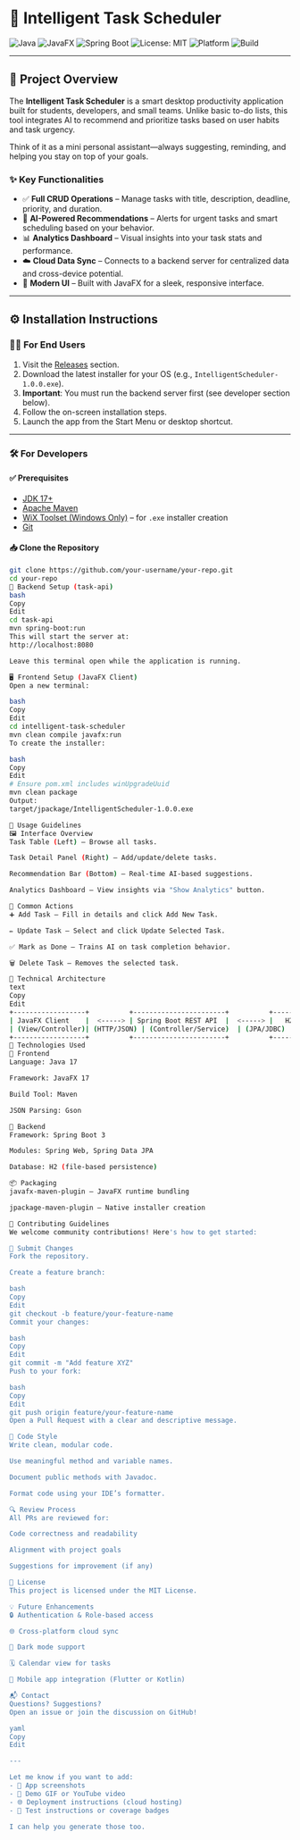 # 🧠 Intelligent Task Scheduler

![Java](https://img.shields.io/badge/Java-17+-brightgreen?logo=java)
![JavaFX](https://img.shields.io/badge/JavaFX-17-blue?logo=openjdk)
![Spring Boot](https://img.shields.io/badge/Spring%20Boot-3.0+-success?logo=springboot)
![License: MIT](https://img.shields.io/badge/License-MIT-yellow.svg)
![Platform](https://img.shields.io/badge/Platform-Desktop-blueviolet)
![Build](https://img.shields.io/badge/Build-Maven-red?logo=apachemaven)

---

## 📌 Project Overview

The **Intelligent Task Scheduler** is a smart desktop productivity application built for students, developers, and small teams. Unlike basic to-do lists, this tool integrates AI to recommend and prioritize tasks based on user habits and task urgency.

Think of it as a mini personal assistant—always suggesting, reminding, and helping you stay on top of your goals.

### ✨ Key Functionalities

- ✅ **Full CRUD Operations** – Manage tasks with title, description, deadline, priority, and duration.
- 🤖 **AI-Powered Recommendations** – Alerts for urgent tasks and smart scheduling based on your behavior.
- 📊 **Analytics Dashboard** – Visual insights into your task stats and performance.
- ☁️ **Cloud Data Sync** – Connects to a backend server for centralized data and cross-device potential.
- 🎨 **Modern UI** – Built with JavaFX for a sleek, responsive interface.

---

## ⚙️ Installation Instructions

### 🧑‍💻 For End Users

1. Visit the [Releases](https://github.com/your-username/your-repo/releases) section.
2. Download the latest installer for your OS (e.g., `IntelligentScheduler-1.0.0.exe`).
3. **Important**: You must run the backend server first (see developer section below).
4. Follow the on-screen installation steps.
5. Launch the app from the Start Menu or desktop shortcut.

---

### 🛠️ For Developers

#### ✅ Prerequisites

- [JDK 17+](https://adoptium.net/)
- [Apache Maven](https://maven.apache.org/)
- [WiX Toolset (Windows Only)](https://wixtoolset.org/releases/) – for `.exe` installer creation
- [Git](https://git-scm.com/)

#### 📥 Clone the Repository

```bash
git clone https://github.com/your-username/your-repo.git
cd your-repo
🚀 Backend Setup (task-api)
bash
Copy
Edit
cd task-api
mvn spring-boot:run
This will start the server at:
http://localhost:8080

Leave this terminal open while the application is running.

🖥️ Frontend Setup (JavaFX Client)
Open a new terminal:

bash
Copy
Edit
cd intelligent-task-scheduler
mvn clean compile javafx:run
To create the installer:

bash
Copy
Edit
# Ensure pom.xml includes winUpgradeUuid
mvn clean package
Output:
target/jpackage/IntelligentScheduler-1.0.0.exe

🚀 Usage Guidelines
🖼️ Interface Overview
Task Table (Left) – Browse all tasks.

Task Detail Panel (Right) – Add/update/delete tasks.

Recommendation Bar (Bottom) – Real-time AI-based suggestions.

Analytics Dashboard – View insights via "Show Analytics" button.

📝 Common Actions
➕ Add Task – Fill in details and click Add New Task.

✏️ Update Task – Select and click Update Selected Task.

✅ Mark as Done – Trains AI on task completion behavior.

🗑️ Delete Task – Removes the selected task.

🧱 Technical Architecture
text
Copy
Edit
+------------------+          +-----------------------+          +---------------------+
| JavaFX Client    |  <-----> | Spring Boot REST API  |  <-----> |   H2 Database       |
| (View/Controller)| (HTTP/JSON) | (Controller/Service)  | (JPA/JDBC) | (File-based)        |
+------------------+          +-----------------------+          +---------------------+
🧰 Technologies Used
🔹 Frontend
Language: Java 17

Framework: JavaFX 17

Build Tool: Maven

JSON Parsing: Gson

🔸 Backend
Framework: Spring Boot 3

Modules: Spring Web, Spring Data JPA

Database: H2 (file-based persistence)

📦 Packaging
javafx-maven-plugin – JavaFX runtime bundling

jpackage-maven-plugin – Native installer creation

🤝 Contributing Guidelines
We welcome community contributions! Here's how to get started:

🔧 Submit Changes
Fork the repository.

Create a feature branch:

bash
Copy
Edit
git checkout -b feature/your-feature-name
Commit your changes:

bash
Copy
Edit
git commit -m "Add feature XYZ"
Push to your fork:

bash
Copy
Edit
git push origin feature/your-feature-name
Open a Pull Request with a clear and descriptive message.

🧹 Code Style
Write clean, modular code.

Use meaningful method and variable names.

Document public methods with Javadoc.

Format code using your IDE’s formatter.

🔍 Review Process
All PRs are reviewed for:

Code correctness and readability

Alignment with project goals

Suggestions for improvement (if any)

📄 License
This project is licensed under the MIT License.

💡 Future Enhancements
🔒 Authentication & Role-based access

🌐 Cross-platform cloud sync

🌙 Dark mode support

🗓️ Calendar view for tasks

📱 Mobile app integration (Flutter or Kotlin)

📬 Contact
Questions? Suggestions?
Open an issue or join the discussion on GitHub!

yaml
Copy
Edit

---

Let me know if you want to add:
- 📸 App screenshots
- 🎥 Demo GIF or YouTube video
- 🌐 Deployment instructions (cloud hosting)
- 🧪 Test instructions or coverage badges

I can help you generate those too.
